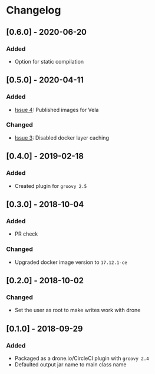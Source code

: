# Changelog

## [0.6.0] - 2020-06-20
### Added
- Option for static compilation

## [0.5.0] - 2020-04-11
### Added
- [Issue 4](https://github.com/devatherock/scriptjar/issues/4): Published images for Vela

### Changed
- [Issue 3](https://github.com/devatherock/scriptjar/issues/3): Disabled docker layer caching

## [0.4.0] - 2019-02-18
### Added
- Created plugin for `groovy 2.5`

## [0.3.0] - 2018-10-04
### Added
- PR check

### Changed
- Upgraded docker image version to `17.12.1-ce`

## [0.2.0] - 2018-10-02
### Changed
- Set the user as root to make writes work with drone

## [0.1.0] - 2018-09-29
### Added
- Packaged as a drone.io/CircleCI plugin with `groovy 2.4`
- Defaulted output jar name to main class name